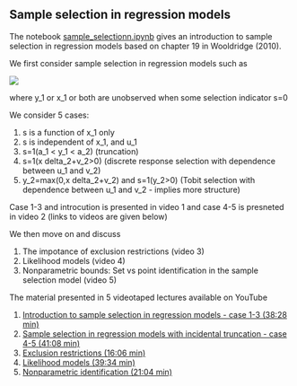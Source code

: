 ## Sample selection in regression models
The notebook [sample_selectionn.ipynb](https://github.com/bschjerning/metrics2021/blob/main/18_sample%20selection/sample_selectionn.ipynb) gives an introduction to sample selection in regression models based on chapter 19 in Wooldridge (2010). 

We first consider sample selection in regression models such as

<img src="https://render.githubusercontent.com/render/math?math=y_{1}=x_{1}\beta _{1}+u_{1},\quad \quad E( u_{1}|x_{1}) =0">


where y_1 or x_1 or both are unobserved when some selection indicator s=0

We consider 5 cases: 
1. s is a function of x_1 only
1. s is independent of x_1, and u_1
1. s=1(a_1 < y_1 < a_2) (truncation)
1. s=1(x delta_2+v_2>0) (discrete response selection with dependence between u_1 and v_2)
1. y_2=max(0,x delta_2+v_2) and s=1(y_2>0) (Tobit selection with dependence between u_1 and v_2 - implies more structure)

Case 1-3 and introcution is presented in video 1 and case 4-5 is presneted in video 2 (links to videos are given below) 

We then move on and discuss

1. The impotance of exclusion restrictions (video 3)
1. Likelihood models (video 4)
1. Nonparametric bounds: Set vs point identification in the sample selection model (video 5)

The material presented in 5 videotaped lectures available on YouTube

1. [Introduction to sample selection in regression models - case 1-3 (38:28 min)](https://youtu.be/fXK7y9PzpOY)
2. [Sample selection in regression models with incidental truncation - case 4-5 (41:08 min)](https://youtu.be/wKG6FuMyuH0)
3. [Exclusion restrictions (16:06 min)](https://youtu.be/yX_Hc75LFN8)
4. [Likelihood models (39:34 min)](https://youtu.be/9970FJKTlAU)
5. [Nonparametric identification (21:04 min)](https://youtu.be/6iMGLztA_2s)
